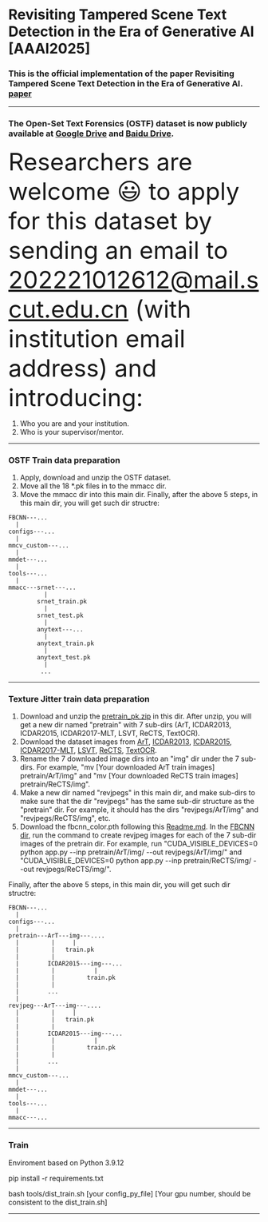 # Revisiting Tampered Scene Text Detection in the Era of Generative AI [AAAI2025]

### This is the official implementation of the paper Revisiting Tampered Scene Text Detection in the Era of Generative AI.  [paper](https://arxiv.org/pdf/2407.21422)

---

### The Open-Set Text Forensics (OSTF) dataset is now publicly available at [Google Drive](https://drive.google.com/file/d/16Pyv7nLBOsOefwzdCsa0ndXxnzknfxtw/view?usp=sharing) and [Baidu Drive](https://pan.baidu.com/s/10FbI3SfWWV92vqv3X-ILxQ?pwd=OSTF). 

<font size=10>Researchers are welcome 😃 to apply for this dataset by sending an email to  202221012612@mail.scut.edu.cn (with institution email address) and introducing:</font><br/>
1. Who you are and your institution.
2. Who is your supervisor/mentor.
---
### OSTF Train data preparation
1. Apply, download and unzip the OSTF dataset.
2. Move all the 18 *.pk files in to the mmacc dir.
3. Move the mmacc dir into this main dir.
Finally, after the above 5 steps, in this main dir, you will get such dir structre:
```
FBCNN---...
  |
configs---...
  |
mmcv_custom---...
  |
mmdet---...
  |
tools---...
  |
mmacc---srnet---...
          |
        srnet_train.pk
          |
        srnet_test.pk
          |
        anytext---...
          |
        anytext_train.pk
          |
        anytext_test.pk
          |
         ...
```
---
### Texture Jitter train data preparation
1. Download and unzip the [pretrain_pk.zip](https://drive.google.com/file/d/1xvu82bZvgq7TBXEjByFvuGi6th5ifsHY/view?usp=sharing) in this dir. After unzip, you will get a new dir named "pretrain" with 7 sub-dirs (ArT, ICDAR2013, ICDAR2015, ICDAR2017-MLT, LSVT, ReCTS, TextOCR).
2. Download the dataset images from [ArT](https://rrc.cvc.uab.es/?ch=14&com=introduction), [ICDAR2013](https://rrc.cvc.uab.es/?ch=2&com=introduction), [ICDAR2015](https://rrc.cvc.uab.es/?ch=4&com=introduction), [ICDAR2017-MLT](https://rrc.cvc.uab.es/?ch=8&com=introduction), [LSVT](https://rrc.cvc.uab.es/?ch=16&com=introduction), [ReCTS](https://rrc.cvc.uab.es/?ch=12&com=introduction), [TextOCR](https://textvqa.org/textocr/dataset/).
3. Rename the 7 downloaded image dirs into an "img" dir under the 7 sub-dirs. For example, "mv [Your downloaded ArT train images] pretrain/ArT/img" and "mv [Your downloaded ReCTS train images] pretrain/ReCTS/img".
4. Make a new dir named "revjpegs" in this main dir, and make sub-dirs to make sure that the dir "revjpegs" has the same sub-dir structure as the "pretrain" dir. For example, it should has the dirs "revjpegs/ArT/img" and "revjpegs/ReCTS/img", etc.
5. Download the fbcnn_color.pth following this [Readme.md](https://github.com/qcf-568/OSTF/tree/main/FBCNN#readme). In the [FBCNN dir](https://github.com/qcf-568/OSTF/tree/main/FBCNN), run the command to create revjpeg images for each of the 7 sub-dir images of the pretrain dir. For example, run "CUDA_VISIBLE_DEVICES=0 python app.py --inp pretrain/ArT/img/ --out revjpegs/ArT/img/" and "CUDA_VISIBLE_DEVICES=0 python app.py --inp pretrain/ReCTS/img/ --out revjpegs/ReCTS/img/".

Finally, after the above 5 steps, in this main dir, you will get such dir structre:
```
FBCNN---...
  |
configs---...
  |
pretrain---ArT---img---....
  |         |     |
  |         |   train.pk
  |         |
  |        ICDAR2015---img---...
  |         |           |
  |         |         train.pk
  |         |
  |        ...
  |
revjpeg---ArT---img---....
  |         |     |
  |         |   train.pk
  |         |
  |        ICDAR2015---img---...
  |         |           |
  |         |         train.pk
  |         |
  |        ...
  |
mmcv_custom---...
  |
mmdet---...
  |
tools---...
  |
mmacc---...
```
---
### Train

Enviroment based on Python 3.9.12

pip install -r requirements.txt

bash tools/dist_train.sh [your config_py_file] [Your gpu number, should be consistent to the dist_train.sh]

---
